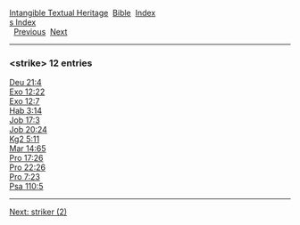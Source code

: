 [Intangible Textual Heritage](../../index)  [Bible](../index) 
[Index](index)   
[s Index](_s_)  
  [Previous](c11017)  [Next](c11019) 

------------------------------------------------------------------------

### &lt;strike&gt; 12 entries

[Deu 21:4](../kjv/deu021.htm#004)  
[Exo 12:22](../kjv/exo012.htm#022)  
[Exo 12:7](../kjv/exo012.htm#007)  
[Hab 3:14](../kjv/hab003.htm#014)  
[Job 17:3](../kjv/job017.htm#003)  
[Job 20:24](../kjv/job020.htm#024)  
[Kg2 5:11](../kjv/kg2005.htm#011)  
[Mar 14:65](../kjv/mar014.htm#065)  
[Pro 17:26](../kjv/pro017.htm#026)  
[Pro 22:26](../kjv/pro022.htm#026)  
[Pro 7:23](../kjv/pro007.htm#023)  
[Psa 110:5](../kjv/psa110.htm#005)  

------------------------------------------------------------------------

[Next: striker (2)](c11019)
